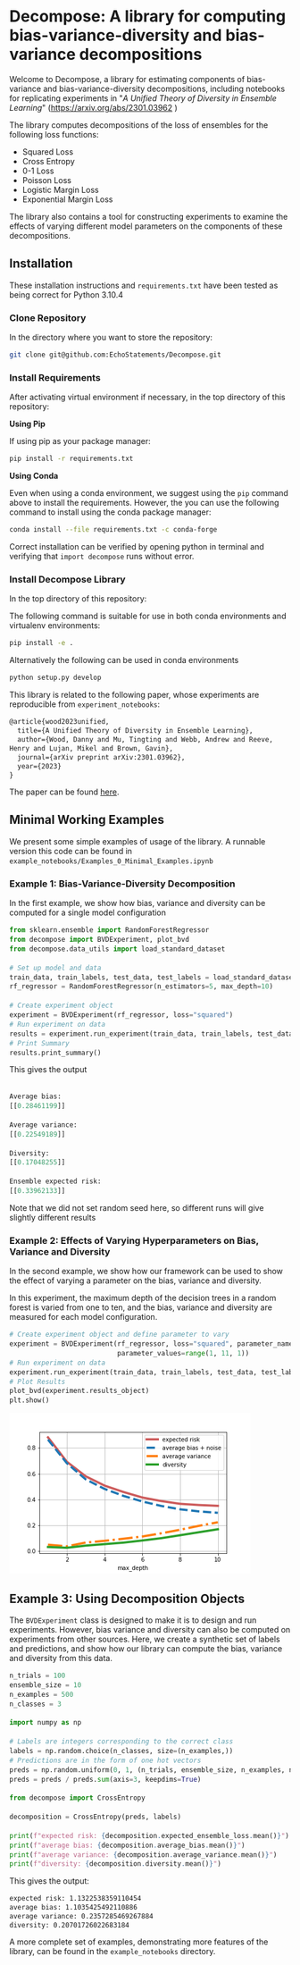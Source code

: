 # Decompose: A library for computing bias-variance-diversity and bias-variance decompositions

Welcome to Decompose, a library for estimating components of bias-variance and bias-variance-diversity decompositions, including notebooks for replicating experiments in "_A Unified Theory of Diversity in Ensemble Learning_" (https://arxiv.org/abs/2301.03962 )

The library computes decompositions of the loss of ensembles for the following loss functions:
- Squared Loss
- Cross Entropy
- 0-1 Loss
- Poisson Loss
- Logistic Margin Loss
- Exponential Margin Loss

The library also contains a tool for constructing experiments to examine the effects of varying different model parameters
on the components of these decompositions. 

## Installation
These installation instructions and `requirements.txt` have been tested as being correct for Python 3.10.4

### Clone Repository
In the directory where you want to store the repository:
```bash
git clone git@github.com:EchoStatements/Decompose.git 
```

### Install Requirements

After activating virtual environment if necessary, in the top directory of this repository:

**Using Pip**

If using pip as your package manager:

```bash
pip install -r requirements.txt
```

**Using Conda**

Even when using a conda environment, we suggest using the `pip` command above to install the requirements. However, the you can use the following command to install using the conda package manager:

```bash
conda install --file requirements.txt -c conda-forge
```

Correct installation can be verified by opening python in terminal and verifying that `import decompose` runs without error. 

### Install Decompose Library

In the top directory of this repository:

The following command is suitable for use in both conda environments and virtualenv environments:
```bash
pip install -e .
```

Alternatively the following can be used in conda environments

```bash
python setup.py develop
```

This library is related to the following paper, whose experiments are reproducible from `experiment_notebooks`:

```
@article{wood2023unified,
  title={A Unified Theory of Diversity in Ensemble Learning},
  author={Wood, Danny and Mu, Tingting and Webb, Andrew and Reeve, Henry and Lujan, Mikel and Brown, Gavin},
  journal={arXiv preprint arXiv:2301.03962},
  year={2023}
}
```
The paper can be found [here](https://arxiv.org/abs/2301.03962).


## Minimal Working Examples

We present some simple examples of usage of the library. A runnable version this code
can be found in `example_notebooks/Examples_0_Minimal_Examples.ipynb`

### Example 1: Bias-Variance-Diversity Decomposition
In the first example, we show how bias, variance and diversity can be computed for a single model configuration

```python
from sklearn.ensemble import RandomForestRegressor
from decompose import BVDExperiment, plot_bvd
from decompose.data_utils import load_standard_dataset

# Set up model and data
train_data, train_labels, test_data, test_labels = load_standard_dataset("california", 0.5, normalize_data=True)
rf_regressor = RandomForestRegressor(n_estimators=5, max_depth=10)

# Create experiment object
experiment = BVDExperiment(rf_regressor, loss="squared")
# Run experiment on data
results = experiment.run_experiment(train_data, train_labels, test_data, test_labels)
# Print Summary
results.print_summary()

```

This gives the output
```python

Average bias:
[[0.28461199]]

Average variance:
[[0.22549189]]

Diversity:
[[0.17048255]]

Ensemble expected risk:
[[0.33962133]]
```

Note that we did not set random seed here, so different runs will give slightly different results

### Example 2: Effects of Varying Hyperparameters on Bias, Variance and Diversity

In the second example, we show how our framework can be used to show the effect of 
varying a parameter on the bias, variance and diversity.

In this experiment, the maximum depth of the decision trees in a random forest is varied from one to ten, and the bias,
variance and diversity are measured for each model configuration.

```python
# Create experiment object and define parameter to vary
experiment = BVDExperiment(rf_regressor, loss="squared", parameter_name="max_depth",
                           parameter_values=range(1, 11, 1))
# Run experiment on data
experiment.run_experiment(train_data, train_labels, test_data, test_labels)
# Plot Results
plot_bvd(experiment.results_object)
plt.show()
```

![image](example_notebooks/images/minimal_example.png)

## Example 3: Using Decomposition Objects

The `BVDExperiment` class is designed to make it is to design and run experiments. 
However, bias variance and diversity can also be computed on experiments from other sources.
Here, we create a synthetic set of labels and predictions, and show how our library can compute  the bias, variance and diversity from this data.

```python
n_trials = 100
ensemble_size = 10
n_examples = 500
n_classes = 3

import numpy as np

# Labels are integers corresponding to the correct class
labels = np.random.choice(n_classes, size=(n_examples,))
# Predictions are in the form of one hot vectors
preds = np.random.uniform(0, 1, (n_trials, ensemble_size, n_examples, n_classes))
preds = preds / preds.sum(axis=3, keepdims=True)

from decompose import CrossEntropy

decomposition = CrossEntropy(preds, labels)

print(f"expected risk: {decomposition.expected_ensemble_loss.mean()}")
print(f"average bias: {decomposition.average_bias.mean()}")
print(f"average variance: {decomposition.average_variance.mean()}")
print(f"diversity: {decomposition.diversity.mean()}")

```
This gives the output:
```
expected risk: 1.1322538359110454
average bias: 1.1035425492110886
average variance: 0.2357285469267884
diversity: 0.20701726022683184
```

A more complete set of examples, demonstrating more features of the library, can be found in the `example_notebooks` directory.

